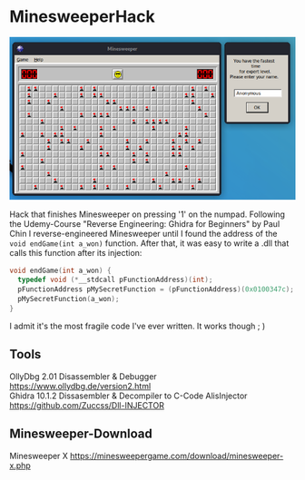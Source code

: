 # MinesweeperHack
<img src="Documents/Minesweeper_Hack.png" alt="QlockToo">

Hack that finishes Minesweeper on pressing '1' on the numpad.
Following the Udemy-Course "Reverse Engineering: Ghidra for Beginners" by Paul Chin I reverse-engineered 
Minesweeper until I found the address of the `void endGame(int a_won)` function. After that, it was 
easy to write a .dll that calls this function after its injection:
```C++
void endGame(int a_won) {
  typedef void (*__stdcall pFunctionAddress)(int);
  pFunctionAddress pMySecretFunction = (pFunctionAddress)(0x0100347c);
  pMySecretFunction(a_won);
}
```
I admit it's the most fragile code I've ever written. It works though    ; )

 Tools
-------------------------------
 OllyDbg 2.01    Disassembler & Debugger    https://www.ollydbg.de/version2.html  
 Ghidra 10.1.2   Dissasembler & Decompiler to C-Code
 AlisInjector    https://github.com/Zuccss/Dll-INJECTOR 

 Minesweeper-Download
-------------------------------
 Minesweeper X    https://minesweepergame.com/download/minesweeper-x.php
